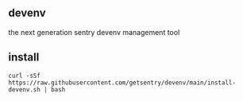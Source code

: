 ## devenv

the next generation sentry devenv management tool

## install

`curl -sSf https://raw.githubusercontent.com/getsentry/devenv/main/install-devenv.sh | bash`

